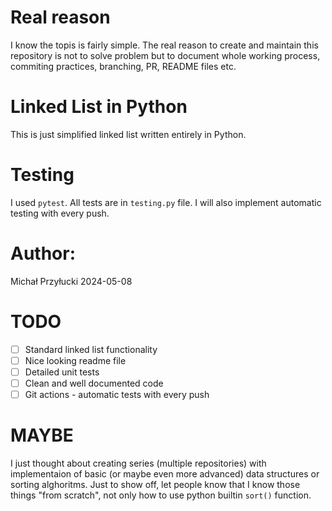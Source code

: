 # Real reason

I know the topis is fairly simple. The real reason to create and maintain this repository is not to solve problem but to document whole working process, commiting practices, branching, PR, README files etc.

# Linked List in Python

This is just simplified linked list written entirely in Python.

# Testing

I used `pytest`. All tests are in `testing.py` file. I will also implement automatic testing with every push.

# Author:

Michał Przyłucki 2024-05-08

# TODO

- [ ] Standard linked list functionality
- [ ] Nice looking readme file
- [ ] Detailed unit tests
- [ ] Clean and well documented code
- [ ] Git actions - automatic tests with every push

# MAYBE

I just thought about creating series (multiple repositories) with implementaion of basic (or maybe even more advanced) data structures or sorting alghoritms. Just to show off, let people know that I know those things "from scratch", not only how to use python builtin `sort()` function.